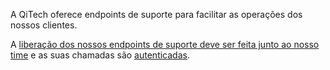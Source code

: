A QiTech oferece endpoints de suporte para facilitar as operações dos nossos clientes.

A [liberação dos nossos endpoints de suporte deve ser feita junto ao nosso time](?112) e as suas
chamadas são [autenticadas](?221).